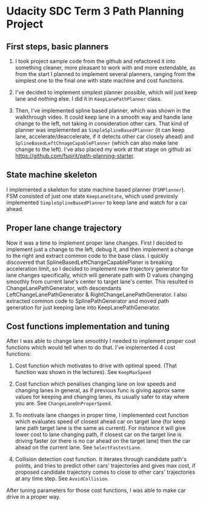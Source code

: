 # Udacity SDC Term 3 Path Planning Project

## First steps, basic planners 

1. I took project sample code from the github and refactored it into something
cleaner, more pleasant to work with and more extendable, as from the start I planned to
implement several planners, ranging from the simplest one to the final one with state machine and cost functions.

2. I've decided to implement simplest planner possible, which will just keep lane and nothing else.
I did it in `KeepLanePathPlanner` class.

3. Then, I've implemented spline based planner, which was shown in the walkthrough video. 
It could keep lane in a smooth way and handle lane change to the left, not taking in consideration other cars.
That kind of planner was implemented as `SimpleSplineBasedPlanner` (it can keep lane, accelerate/deaccelerate, 
if it detects other car closely ahead) and `SplineBasedLeftChnageCapablePlanner` (which can also make lane change to the left).
I've also placed my work at that stage on github as https://github.com/fspirit/path-planning-starter.

## State machine skeleton

I implemented a skeleton for state machine based planner (`FSMPlanner`).
FSM consisted of just one state `KeepLaneState`, which used previosly implemented
`SimpleSplineBasedPlanner` to keep lane and watch for a car ahead.

## Proper lane change trajectory

Now it was a time to implement proper lane changes.
First I decided to implement just a change to the left, debug it, and then 
implement a change to the right and extract common code to the base class.
I quickly discovered that SplineBasedLeftChangeCapablePlaner is breaking
acceleration limit, so I decided to implement new trajectory generator for lane changes
specifically, which will generate path with D values changing smoothly from
current lane's center to target lane's center. This resulted in 
ChangeLanePathGenerator, with descendants LeftChangeLanePathGenerator & RightChangeLanePathGenerator.
I also extracted common code to SplinePathGenerator and moved path generation for
just keeping lane into KeepLanePathGenerator.

## Cost functions implementation and tuning

After I was able to change lane smoothly I needed to implement proper cost 
functions which would tell when to do that.
I've implemented 4 cost functions:

   1. Cost function which motivates to drive with optimal speed. 
    (That  function was shown in the lectures). See `KeepMaxSpeed`
    
   2. Cost function which penalises changing lane on low speeds and 
    changing lanes in general, as if previous func is giving approx same
    values for keeping and changing lanes, its usually safer to stay where you are.
    See `ChangeLaneOnProperSpeed`.
    
   3. To motivate lane changes in proper time, I implemented cost function
    which evaluates speed of closest ahead car on target lane (for keep lane
    path target lane is the same as current). For instance it will give lower cost
    to lane changing path, if closest car on the target line is driving
    faster (or there is no car ahead on the target lane) then the car ahead on the current lane.
    See `SelectFastestLane`.
    
   4. Collision detection cost function. It iterates through candidate path's points,
   and tries to predict other cars' trajectories and gives max cost, if proposed 
   candidate trajectory comes to close to other cars' trajectories at any time step.
   See `AvoidCollision`.

After tuning parameters for those cost functions, I was able to make car drive in a proper way.
 

